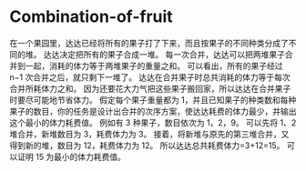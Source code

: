 # Combination-of-fruit
在一个果园里，达达已经将所有的果子打了下来，而且按果子的不同种类分成了不同的堆。  达达决定把所有的果子合成一堆。  每一次合并，达达可以把两堆果子合并到一起，消耗的体力等于两堆果子的重量之和。  可以看出，所有的果子经过 n−1 次合并之后，就只剩下一堆了。  达达在合并果子时总共消耗的体力等于每次合并所耗体力之和。  因为还要花大力气把这些果子搬回家，所以达达在合并果子时要尽可能地节省体力。  假定每个果子重量都为 1，并且已知果子的种类数和每种果子的数目，你的任务是设计出合并的次序方案，使达达耗费的体力最少，并输出这个最小的体力耗费值。  例如有 3 种果子，数目依次为 1，2，9。  可以先将 1、2 堆合并，新堆数目为 3，耗费体力为 3。  接着，将新堆与原先的第三堆合并，又得到新的堆，数目为 12，耗费体力为 12。  所以达达总共耗费体力=3+12=15。  可以证明 15 为最小的体力耗费值。
